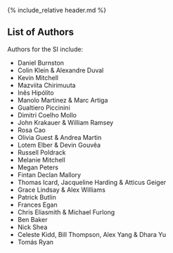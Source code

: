 {% include_relative header.md %}

## List of Authors

Authors for the SI include:

- Daniel Burnston
- Colin Klein & Alexandre Duval
- Kevin Mitchell
- Mazviita Chirimuuta
- Inês Hipólito
- Manolo Martinez & Marc Artiga
- Gualtiero Piccinini
- Dimitri Coelho Mollo
- John Krakauer & William Ramsey
- Rosa Cao
- Olivia Guest & Andrea Martin
- Lotem Elber & Devin Gouvêa
- Russell Poldrack
- Melanie Mitchell
- Megan Peters
- Fintan Declan Mallory
- Thomas Icard, Jacqueline Harding & Atticus Geiger
- Grace Lindsay & Alex Williams
- Patrick Butlin
- Frances Egan
- Chris Eliasmith & Michael Furlong
- Ben Baker
- Nick Shea
- Celeste Kidd, Bill Thompson, Alex Yang & Dhara Yu
- Tomás Ryan
